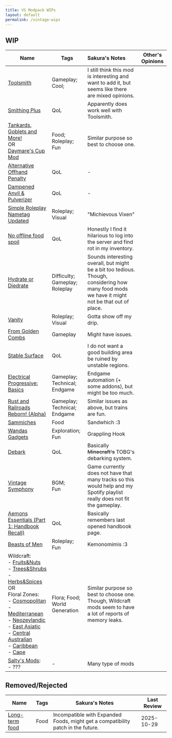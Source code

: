 ```yaml
---
title: VS Modpack WIPs
layout: default
permalink: /vintage-wips
---
```


## WIP

| Name                                                                                                                                                                                                                                                                                                                                                                                                                                                                                                                                                                                                                                                                                                                                                                                                    | Tags                                 | Sakura's Notes                                                                                                                                | Other's Opinions |
| ------------------------------------------------------------------------------------------------------------------------------------------------------------------------------------------------------------------------------------------------------------------------------------------------------------------------------------------------------------------------------------------------------------------------------------------------------------------------------------------------------------------------------------------------------------------------------------------------------------------------------------------------------------------------------------------------------------------------------------------------------------------------------------------------------- | ------------------------------------ | :-------------------------------------------------------------------------------------------------------------------------------------------- | ---------------- |
| [Toolsmith](https://mods.vintagestory.at/toolsmith)                                                                                                                                                                                                                                                                                                                                                                                                                                                                                                                                                                                                                                                                                                                                                     | Gameplay;<br>Cool;                   | I still think this mod is interesting and want to add it, but seems like there are mixed opinions.                                            |                  |
| [Smithing Plus](https://mods.vintagestory.at/smithingplus)                                                                                                                                                                                                                                                                                                                                                                                                                                                                                                                                                                                                                                                                                                                                              | QoL                                  | Apparently does work well with Toolsmith.                                                                                                     |                  |
| [Tankards, Goblets and More!](https://mods.vintagestory.at/show/mod/23091)<br>OR<br>[Daymare&#039;s Cup Mod](https://mods.vintagestory.at/daymarescupmod)                                                                                                                                                                                                                                                                                                                                                                                                                                                                                                                                                                                                                                               | Food;<br>Roleplay;<br>Fun            | Similar purpose so best to choose one.                                                                                                        |                  |
| [Alternative Offhand Penalty](https://mods.vintagestory.at/altpenalty)                                                                                                                                                                                                                                                                                                                                                                                                                                                                                                                                                                                                                                                                                                                                  | QoL                                  | -                                                                                                                                             |                  |
| [Dampened Anvil & Pulverizer](https://mods.vintagestory.at/dampenedanvil)                                                                                                                                                                                                                                                                                                                                                                                                                                                                                                                                                                                                                                                                                                                               | QoL                                  | -                                                                                                                                             |                  |
| [Simple Roleplay Nametag Updated](https://mods.vintagestory.at/rpnameupdated)                                                                                                                                                                                                                                                                                                                                                                                                                                                                                                                                                                                                                                                                                                                           | Roleplay;<br>Visual                  | "Michievous Vixen"                                                                                                                            |                  |
| [No offline food spoil](https://mods.vintagestory.at/offlinefoodnospoil)                                                                                                                                                                                                                                                                                                                                                                                                                                                                                                                                                                                                                                                                                                                                | QoL                                  | Honestly I find it hilarious to log into the server and find rot in my inventory.                                                             |                  |
| [Hydrate or Diedrate](https://mods.vintagestory.at/hydrateordiedrate)                                                                                                                                                                                                                                                                                                                                                                                                                                                                                                                                                                                                                                                                                                                                   | Difficulty;<br>Gameplay;<br>Roleplay | Sounds interesting overall, but might be a bit too tedious. Though, considering how many food mods we have it might not be that out of place. |                  |
| [Vanity](https://mods.vintagestory.at/vanity)                                                                                                                                                                                                                                                                                                                                                                                                                                                                                                                                                                                                                                                                                                                                                           | Roleplay;<br>Visual                  | Gotta show off my drip.                                                                                                                       |                  |
| [From Golden Combs](https://mods.vintagestory.at/fromgoldencombs)                                                                                                                                                                                                                                                                                                                                                                                                                                                                                                                                                                                                                                                                                                                                       | Gameplay                             | Might have issues.                                                                                                                            |                  |
| [Stable Surface](https://mods.vintagestory.at/stablesurface)                                                                                                                                                                                                                                                                                                                                                                                                                                                                                                                                                                                                                                                                                                                                            | QoL                                  | I do not want a good building area be ruined by unstable regions.                                                                             |                  |
| [Electrical Progressive: Basics](https://mods.vintagestory.at/electricalprogressivebasics)                                                                                                                                                                                                                                                                                                                                                                                                                                                                                                                                                                                                                                                                                                              | Gameplay;<br>Technical;<br>Endgame   | Endgame automation (+ some addons), but might be too much.                                                                                    |                  |
| [Rust and Railroads Reborn! (Alpha)](https://mods.vintagestory.at/rustandrailroads)                                                                                                                                                                                                                                                                                                                                                                                                                                                                                                                                                                                                                                                                                                                     | Gameplay;<br>Technical;<br>Endgame   | Similar issues as above, but trains are fun.                                                                                                  |                  |
| [Sammiches](https://mods.vintagestory.at/sammiches)                                                                                                                                                                                                                                                                                                                                                                                                                                                                                                                                                                                                                                                                                                                                                     | Food                                 | Sandwhich :3                                                                                                                                  |                  |
| [Wandas Gadgets](https://mods.vintagestory.at/wgmt)                                                                                                                                                                                                                                                                                                                                                                                                                                                                                                                                                                                                                                                                                                                                                     | Exploration; Fun                     | Grappling Hook                                                                                                                                |                  |
| [Debark](https://mods.vintagestory.at/show/mod/21434)                                                                                                                                                                                                                                                                                                                                                                                                                                                                                                                                                                                                                                                                                                                                                   | QoL                                  | Basically ~~Minecraft's~~ TOBG's debarking system.                                                                                            |                  |
| [Vintage Symphony](https://mods.vintagestory.at/vintagesymphony)                                                                                                                                                                                                                                                                                                                                                                                                                                                                                                                                                                                                                                                                                                                                        | BGM;<br>Fun                          | Game currently does not have that many tracks so this would help and my Spotify playlist really does not fit the gameplay.                    |                  |
| [Aemons Essentials (Part 1: Handbook Recall)](https://mods.vintagestory.at/show/mod/31167)                                                                                                                                                                                                                                                                                                                                                                                                                                                                                                                                                                                                                                                                                                              | QoL                                  | Basically remembers last opened handbook page.                                                                                                |                  |
| [Beasts of Men](https://mods.vintagestory.at/beastsofmen)                                                                                                                                                                                                                                                                                                                                                                                                                                                                                                                                                                                                                                                                                                                                               | Roleplay;<br>Fun                     | Kemonomimis :3                                                                                                                                |                  |
| Wildcraft:<br>- [Fruits&Nuts](https://mods.vintagestory.at/wildcraftfruit)<br>- [Trees&Shrubs](https://mods.vintagestory.at/wildcrafttree)<br>- [Herbs&Spices](https://mods.vintagestory.at/wildcraftherb)<br>OR<br>Floral Zones:<br>- [Cosmopolitan](https://mods.vintagestory.at/floralzonescosmopolitanregion)<br>- [Mediterranean](https://mods.vintagestory.at/floralzonesmediterraneanregion)<br>- [Neozeylandic](https://mods.vintagestory.at/floralzonesneozeylandicregion)<br>- [East Asiatic](https://mods.vintagestory.at/floralzoneseastasiaticregion)<br>- [Central Australian](https://mods.vintagestory.at/floralzonescentralaustralianregion)<br>- [Caribbean](https://mods.vintagestory.at/floralzonescaribbeanregion)<br>- [Cape](https://mods.vintagestory.at/floralzonescaperegion) | Flora; Food; World Generation        | Similar purpose so best to choose one. Though, Wildcraft mods seem to have a lot of reports of memory leaks.                                  |                  |
| [Salty's Mods](https://mods.vintagestory.at/show/user/F9A030F51969CF667AD2):<br>- ???                                                                                                                                                                                                                                                                                                                                                                                                                                                                                                                                                                                                                                                                                                                   | -                                    | Many type of mods                                                                                                                             |                  |


## Removed/Rejected

| Name                                                          | Tags | Sakura's Notes                                                                   | Last Review |
| ------------------------------------------------------------- | ---- | -------------------------------------------------------------------------------- | ----------- |
| [Long-term food](https://mods.vintagestory.at/show/mod/13813) | Food | Incompatible with Expanded Foods, might get a compatibility patch in the future. | 2025-10-29  |